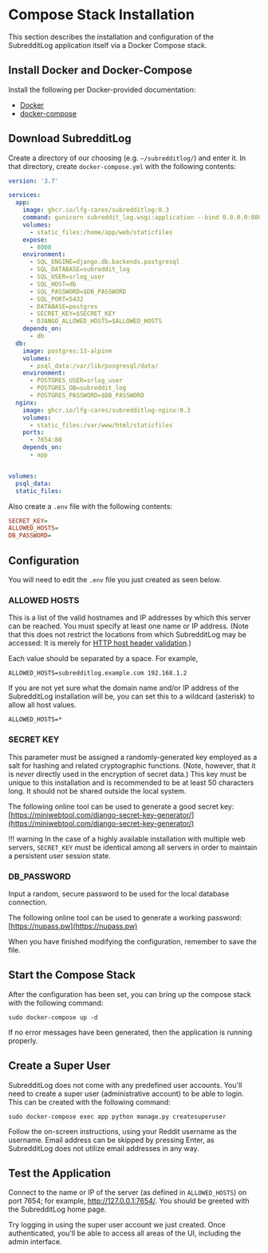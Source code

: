 # Compose Stack Installation

This section describes the installation and configuration of the SubredditLog application itself via a Docker Compose
stack.

## Install Docker and Docker-Compose

Install the following per Docker-provided documentation:

- [Docker](https://docs.docker.com/engine/install/)
- [docker-compose](https://docs.docker.com/compose/install/)

## Download SubredditLog

Create a directory of our choosing (e.g. `~/subredditlog/`) and enter it. In that directory, create `docker-compose.yml`
with the following contents:

```yaml
version: '3.7'

services:
  app:
    image: ghcr.io/lfg-cares/subredditlog:0.3
    command: gunicorn subreddit_log.wsgi:application --bind 0.0.0.0:8000
    volumes:
      - static_files:/home/app/web/staticfiles
    expose:
      - 8000
    environment:
      - SQL_ENGINE=django.db.backends.postgresql
      - SQL_DATABASE=subreddit_log
      - SQL_USER=srlog_user
      - SQL_HOST=db
      - SQL_PASSWORD=$DB_PASSWORD
      - SQL_PORT=5432
      - DATABASE=postgres
      - SECRET_KEY=$SECRET_KEY
      - DJANGO_ALLOWED_HOSTS=$ALLOWED_HOSTS
    depends_on:
      - db
  db:
    image: postgres:13-alpine
    volumes:
      - psql_data:/var/lib/posgresql/data/
    environment:
      - POSTGRES_USER=srlog_user
      - POSTGRES_DB=subreddit_log
      - POSTGRES_PASSWORD=$DB_PASSWORD
  nginx:
    image: ghcr.io/lfg-cares/subredditlog-nginx:0.3
    volumes:
      - static_files:/var/www/html/staticfiles
    ports:
      - 7654:80
    depends_on:
      - app


volumes:
  psql_data:
  static_files:

```

Also create a `.env` file with the following contents:

```ini
SECRET_KEY=
ALLOWED_HOSTS=
DB_PASSWORD=
```

## Configuration

You will need to edit the `.env` file you just created as seen below.

### ALLOWED HOSTS

This is a list of the valid hostnames and IP addresses by which this server can be reached. You must specify at least 
one name or IP address. (Note that this does not restrict the locations from which SubredditLog may be accessed: It is 
merely for 
[HTTP host header validation](https://docs.djangoproject.com/en/3.2/topics/security/#host-headers-virtual-hosting).)

Each value should be separated by a space. For example,

```shell
ALLOWED_HOSTS=subredditlog.example.com 192.168.1.2
```

If you are not yet sure what the domain name and/or IP address of the SubredditLog installation will be, you can set
this to a wildcard (asterisk) to allow all host values.

```shell
ALLOWED_HOSTS=*
```

### SECRET KEY

This parameter must be assigned a randomly-generated key employed as a salt for hashing and related cryptographic 
functions. (Note, however, that it is _never_ directly used in the encryption of secret data.) This key must be unique 
to this installation and is recommended to be at least 50 characters long. It should not be shared outside the local 
system.

The following online tool can be used to generate a good secret key: 
[https://miniwebtool.com/django-secret-key-generator/](https://miniwebtool.com/django-secret-key-generator/)

!!! warning
    In the case of a highly available installation with multiple web servers, `SECRET_KEY` must be identical among all servers in order to maintain a persistent user session state.

### DB_PASSWORD

Input a random, secure password to be used for the local database connection.

The following online tool can be used to generate a working password: [https://nupass.pw](https://nupass.pw)

When you have finished modifying the configuration, remember to save the file.

## Start the Compose Stack

After the configuration has been set, you can bring up the compose stack with the following command:

```shell
sudo docker-compose up -d
```

If no error messages have been generated, then the application is running properly.

## Create a Super User

SubredditLog does not come with any predefined user accounts. You'll need to create a super user (administrative 
account) to be able to login. This can be created with the following command:

```shell
sudo docker-compose exec app python manage.py createsuperuser
```

Follow the on-screen instructions, using your Reddit username as the username. Email address can be skipped by pressing 
Enter, as SubredditLog does not utilize email addresses in any way.

## Test the Application

Connect to the name or IP of the server (as defined in `ALLOWED_HOSTS`) on port 7654; for example, 
<http://127.0.0.1:7654/>. You should be greeted with the SubredditLog home page.

Try logging in using the super user account we just created. Once authenticated, you'll be able to access all areas of 
the UI, including the admin interface.
